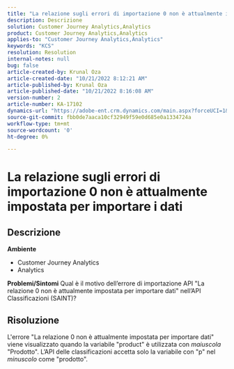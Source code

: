 ```yaml
---
title: "La relazione sugli errori di importazione 0 non è attualmente impostata per importare i dati"
description: Descrizione
solution: Customer Journey Analytics,Analytics
product: Customer Journey Analytics,Analytics
applies-to: "Customer Journey Analytics,Analytics"
keywords: "KCS"
resolution: Resolution
internal-notes: null
bug: false
article-created-by: Krunal Oza
article-created-date: "10/21/2022 8:12:21 AM"
article-published-by: Krunal Oza
article-published-date: "10/21/2022 8:16:08 AM"
version-number: 2
article-number: KA-17102
dynamics-url: "https://adobe-ent.crm.dynamics.com/main.aspx?forceUCI=1&pagetype=entityrecord&etn=knowledgearticle&id=18dd4612-1851-ed11-bba2-0022480867fb"
source-git-commit: fbb0de7aaca10cf32949f59e0d685e0a1334724a
workflow-type: tm+mt
source-wordcount: '0'
ht-degree: 0%

---
```


# La relazione sugli errori di importazione 0 non è attualmente impostata per importare i dati

## Descrizione

<b>Ambiente</b>
- Customer Journey Analytics
- Analytics



<b>Problemi/Sintomi</b>
Qual è il motivo dell’errore di importazione API &quot;La relazione 0 non è attualmente impostata per importare dati&quot; nell’API Classificazioni (SAINT)?


## Risoluzione


L&#39;errore &quot;La relazione 0 non è attualmente impostata per importare dati&quot; viene visualizzato quando la variabile &quot;product&quot; è utilizzata con *maiuscola* &quot;Prodotto&quot;. L’API delle classificazioni accetta solo la variabile con &quot;p&quot; nel *minuscolo* come &quot;prodotto&quot;.
